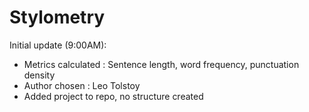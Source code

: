 # Stylometry

Initial update (9:00AM):
- Metrics calculated : Sentence length, word frequency, punctuation density
- Author chosen : Leo Tolstoy
- Added project to repo, no structure created
